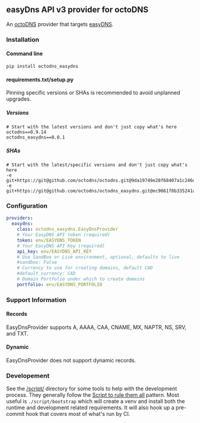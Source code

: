 ## easyDns API v3 provider for octoDNS

An [octoDNS](https://github.com/octodns/octodns/) provider that targets [easyDNS](https://easydns.com/).

### Installation

#### Command line

```
pip install octodns_easydns
```

#### requirements.txt/setup.py

Pinning specific versions or SHAs is recommended to avoid unplanned upgrades.

##### Versions

```
# Start with the latest versions and don't just copy what's here
octodns==0.9.14
octodns_easydns==0.0.1
```

##### SHAs

```
# Start with the latest/specific versions and don't just copy what's here
-e git+https://git@github.com/octodns/octodns.git@9da19749e28f68407a1c246dfdf65663cdc1c422#egg=octodns
-e git+https://git@github.com/octodns/octodns_easydns.git@ec9661f8b335241ae4746eea467a8509205e6a30#egg=octodns_easydns
```

### Configuration

```yaml
providers:
  easydns:
    class: octodns_easydns.EasyDnsProvider
    # Your EasyDNS API token (required)
    token: env/EASYDNS_TOKEN
    # Your EasyDNS API Key (required)
    api_key: env/EASYDNS_API_KEY
    # Use SandBox or Live environment, optional, defaults to live
    #sandbox: False
    # Currency to use for creating domains, default CAD
    #default_currency: CAD
    # Domain Portfolio under which to create domains
    portfolio: env/EASYDNS_PORTFOLIO
```

### Support Information

#### Records

EasyDnsProvider supports A, AAAA, CAA, CNAME, MX, NAPTR, NS, SRV, and TXT.

#### Dynamic

EasyDnsProvider does not support dynamic records.

### Developement

See the [/script/](/script/) directory for some tools to help with the development process. They generally follow the [Script to rule them all](https://github.com/github/scripts-to-rule-them-all) pattern. Most useful is `./script/bootstrap` which will create a venv and install both the runtime and development related requirements. It will also hook up a pre-commit hook that covers most of what's run by CI.
